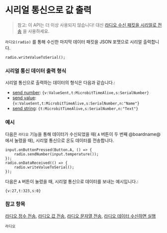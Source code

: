 # 시리얼 통신으로 값 출력

> 참고: 이 API는 더 이상 사용되지 않습니다! 대신 [라디오 수신 패킷을 시리얼로 전송](/reference/radio/write-received-packet-to-serial) 을 사용하세요.

`라디오(radio)` 를 통해 수신한 마지막 데이터 패킷을 JSON 포맷으로 시리얼 출력합니다.

```sig
radio.writeValueToSerial();
```

### 시리얼 통신 데이터 출력 형식

시리얼 통신으로 출력하는 데이터의 형식은 다음과 같습니다.:

- [send number](/reference/radio/send-number): ```{v:ValueSent,t:MicrobitTimeAlive,s:SerialNumber}```
- [send value](/reference/radio/send-value): ```{v:ValueSent,t:MicrobitTimeAlive,s:SerialNumber,n:"Name"}```
- [send string](/reference/radio/send-string): ```{t:MicrobitTimeAlive,s:SerialNumber,n:"Text"}```

### 예시

다음은 ```라디오``` 기능을 통해 데이터가 수신되었을 때( `A` 버튼이 두 번째 @boardname@ 에서 눌렸을 때), 시리얼 통신으로 온도 데이터를 전송합니다.

```blocks
input.onButtonPressed(Button.A, () => {
    radio.sendNumber(input.temperature());
});
radio.onDataReceived(() => {
    radio.writeValueToSerial();
});
```

다음은 `A` 버튼이 눌렸을 때, 시리얼 통신으로 데이터를 보내는 예시입니다.:

```Text
{v:27,t:323,s:0}
```

### 참고 항목

[라디오 정수 전송](/reference/radio/send-number), [라디오 값 전송](/reference/radio/send-value), [라디오 문자열 전송](/reference/radio/send-string), [라디오 데이터 수신하면 실행](/reference/radio/on-data-packet-received)

```package
라디오
```